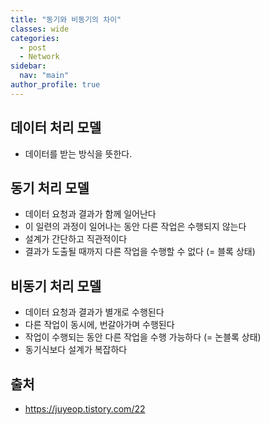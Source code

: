 ```yaml
---
title: "동기와 비동기의 차이"
classes: wide
categories: 
  - post
  - Network
sidebar:
  nav: "main"
author_profile: true
---
```


## 데이터 처리 모델
* 데이터를 받는 방식을 뜻한다. 

## 동기 처리 모델
* 데이터 요청과 결과가 함께 일어난다
* 이 일련의 과정이 일어나는 동안 다른 작업은 수행되지 않는다
* 설계가 간단하고 직관적이다
* 결과가 도출될 때까지 다른 작업을 수행할 수 없다 (= 블록 상태)

## 비동기 처리 모델
* 데이터 요청과 결과가 별개로 수행된다
* 다른 작업이 동시에, 번갈아가며 수행된다
* 작업이 수행되는 동안 다른 작업을 수행 가능하다 (= 논블록 상태)
* 동기식보다 설계가 복잡하다   

## 출처
* <https://juyeop.tistory.com/22>  
